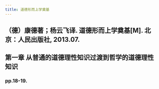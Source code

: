 ```yaml
---
title: 道德形而上学奠基
---
```


## （德）康德著；杨云飞译. 道德形而上学奠基[M]. 北京：人民出版社, 2013.07.

## 第一章 从普通的道德理性知识过渡到哲学的道德理性知识
### pp.18-19.
